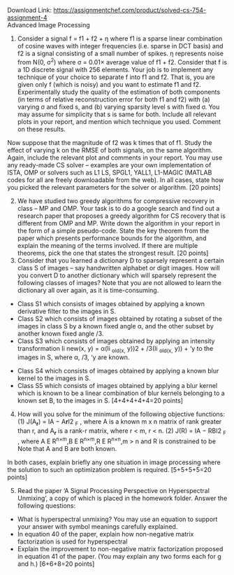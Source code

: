 Download Link: https://assignmentchef.com/product/solved-cs-754-assignment-4
<br>
Advanced Image Processing




<ol>

 <li>Consider a signal f = f1 + f2 + η where f1 is a sparse linear combination of cosine waves with integer frequencies (i.e. sparse in DCT basis) and f2 is a signal consisting of a small number of spikes. η represents noise from N(0, σ<sup>2</sup>) where σ = 0.01× average value of f1 + f2. Consider that f is a 1D discrete signal with 256 elements. Your job is to implement any technique of your choice to separate f into f1 and f2. That is, you are given only f (which is noisy) and you want to estimate f1 and f2. Experimentally study the quality of the estimation of both components (in terms of relative reconstruction error for both f1 and f2) with (a) varying σ and fixed s, and (b) varying sparsity level s with fixed σ. You may assume for simplicity that s is same for both. Include all relevant plots in your report, and mention which technique you used. Comment on these results.</li>

</ol>

Now suppose that the magnitude of f2 was k times that of f1. Study the effect of varying k on the RMSE of both signals, on the same algorithm. Again, include the relevant plot and comments in your report. You may use any ready-made CS solver – examples are your own implementation of ISTA, OMP or solvers such as L1 LS, SPGL1, YALL1, L1-MAGIC (MATLAB codes for all are freely downloadable from the web). In all cases, state how you picked the relevant parameters for the solver or algorithm. [20 points]

<ol start="2">

 <li>We have studied two greedy algorithms for compressive recovery in class – MP and OMP. Your task is to do a google search and find out a research paper that proposes a greedy algorithm for CS recovery that is different from OMP and MP. Write down the algorithm in your report in the form of a simple pseudo-code. State the key theorem from the paper which presents performance bounds for the algorithm, and explain the meaning of the terms involved. If there are multiple theorems, pick the one that states the strongest result. [20 points]</li>

 <li>Consider that you learned a dictionary D to sparsely represent a certain class S of images – say handwritten alphabet or digit images. How will you convert D to another dictionary which will sparsely represent the following classes of images? Note that you are not allowed to learn the dictionary all over again, as it is time-consuming.</li>

</ol>

<ul>

 <li>Class S1 which consists of images obtained by applying a known derivative filter to the images in S.</li>

 <li>Class S2 which consists of images obtained by rotating a subset of the images in class S by a known fixed angle α, and the other subset by another known fixed angle /3.</li>

 <li>Class S3 which consists of images obtained by applying an intensity transformation Ii new(x, y) = α(Ii <sub>old</sub><sub>(</sub><sub>x,</sub> y))2 + /3(Ii <sub>old</sub><sub>(</sub><sub>x,</sub> y)) + ‘y to the images in S, where α, /3, ‘y are known.</li>

</ul>




<ul>

 <li>Class S4 which consists of images obtained by applying a known blur kernel to the images in S.</li>

 <li>Class S5 which consists of images obtained by applying a blur kernel which is known to be a linear combination of blur kernels belonging to a known set B, to the images in S. [4+4+4+4+4=20 points]</li>

</ul>

<ol start="4">

 <li>How will you solve for the minimum of the following objective functions: (1) J(A<strong><sub>r</sub></strong>) = IA − A<strong>r</strong>I2 <sub>F</sub> , where A is a known m x n matrix of rank greater than r, and A<strong><sub>r</sub></strong> is a rank-r matrix, where r &lt; m, r &lt; n. (2) J(R) = IA − RBI2 <sub>F</sub> , where A E R<sup>n×m</sup>,B E R<sup>n×m</sup>,R E R<sup>n×n</sup>,m &gt; n and R is constrained to be Note that A and B are both known.</li>

</ol>

In both cases, explain briefly any one situation in image processing where the solution to such an optimization problem is required. [5+5+5+5=20 points]

<ol start="5">

 <li>Read the paper ‘A Signal Processing Perspective on Hyperspectral Unmixing’, a copy of which is placed in the homework folder. Answer the following questions:</li>

</ol>

<ul>

 <li>What is hyperspectral unmixing? You may use an equation to support your answer with symbol meanings carefully explained.</li>

 <li>In equation 40 of the paper, explain how non-negative matrix factorization is used for hyperspectral</li>

 <li>Explain the improvement to non-negative matrix factorization proposed in equation 41 of the paper. (You may explain any two forms each for g and h.) [6+6+8=20 points]</li>

</ul>